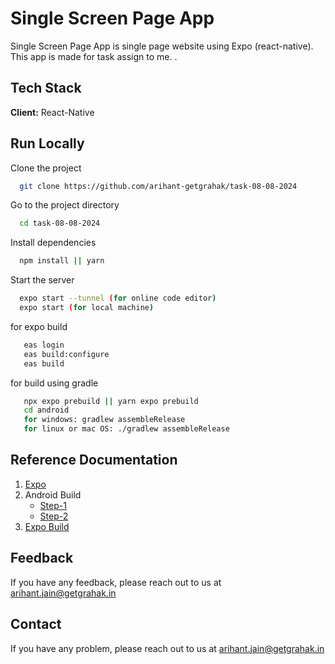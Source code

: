 
# Single Screen Page App

Single Screen Page App is single page website using Expo (react-native). This app is made for task assign to me. 
. 

## Tech Stack

**Client:** React-Native



## Run Locally

Clone the project

```bash
  git clone https://github.com/arihant-getgrahak/task-08-08-2024
```

Go to the project directory

```bash
  cd task-08-08-2024
```

Install dependencies

```bash
  npm install || yarn
```

Start the server

```bash
  expo start --tunnel (for online code editor)
  expo start (for local machine)
```

for expo build

``` bash
   eas login
   eas build:configure
   eas build
```

for build using gradle

``` bash
   npx expo prebuild || yarn expo prebuild
   cd android
   for windows: gradlew assembleRelease
   for linux or mac OS: ./gradlew assembleRelease
```

## Reference Documentation

1. [Expo](https://linktodocumentation)
2. Android Build
   - [Step-1](https://docs.expo.dev/workflow/prebuild/)
   - [Step-2](https://medium.com/geekculture/react-native-generate-apk-debug-and-release-apk-4e9981a2ea51)
3. [Expo Build](https://docs.expo.dev/build/setup/)



## Feedback

If you have any feedback, please reach out to us at arihant.jain@getgrahak.in


## Contact

If you have any problem, please reach out to us at arihant.jain@getgrahak.in


